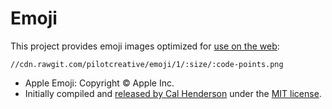 # Emoji

This project provides emoji images optimized for [use on the web](http://rawgit.com):

```
//cdn.rawgit.com/pilotcreative/emoji/1/:size/:code-points.png
```

* Apple Emoji: Copyright © Apple Inc.
* Initially compiled and [released by Cal Henderson](https://github.com/iamcal/emoji-data) under the [MIT license](https://github.com/iamcal/emoji-data/blob/master/LICENSE).
